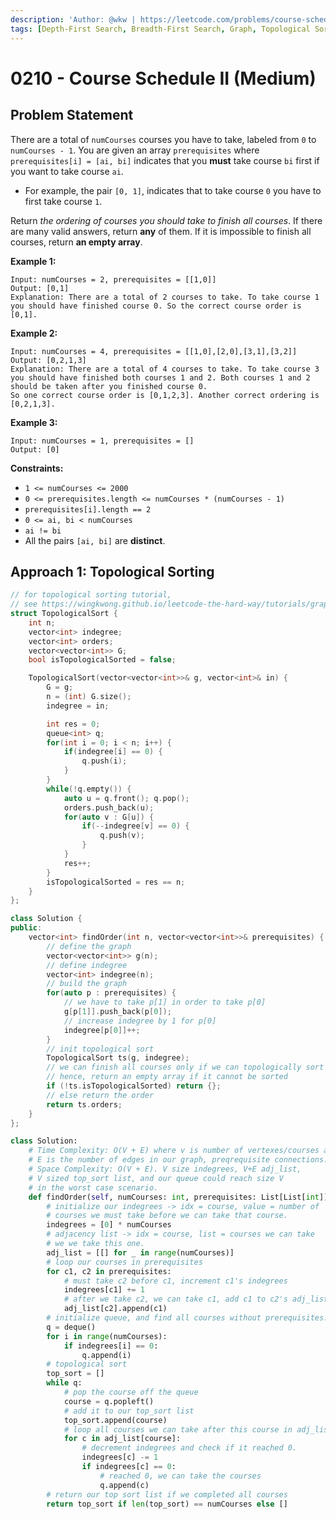 ```yaml
---
description: 'Author: @wkw | https://leetcode.com/problems/course-schedule-ii/'
tags: [Depth-First Search, Breadth-First Search, Graph, Topological Sort]
---
```


# 0210 - Course Schedule II (Medium)

## Problem Statement

There are a total of `numCourses` courses you have to take, labeled from `0` to `numCourses - 1`. You are given an array `prerequisites` where `prerequisites[i] = [ai, bi]` indicates that you **must** take course `bi` first if you want to take course `ai`.

- For example, the pair `[0, 1]`, indicates that to take course `0` you have to first take course `1`.

Return _the ordering of courses you should take to finish all courses_. If there are many valid answers, return **any** of them. If it is impossible to finish all courses, return **an empty array**.

**Example 1:**

```
Input: numCourses = 2, prerequisites = [[1,0]]
Output: [0,1]
Explanation: There are a total of 2 courses to take. To take course 1 you should have finished course 0. So the correct course order is [0,1].
```

**Example 2:**

```
Input: numCourses = 4, prerequisites = [[1,0],[2,0],[3,1],[3,2]]
Output: [0,2,1,3]
Explanation: There are a total of 4 courses to take. To take course 3 you should have finished both courses 1 and 2. Both courses 1 and 2 should be taken after you finished course 0.
So one correct course order is [0,1,2,3]. Another correct ordering is [0,2,1,3].
```

**Example 3:**

```
Input: numCourses = 1, prerequisites = []
Output: [0]
```

**Constraints:**

- `1 <= numCourses <= 2000`
- `0 <= prerequisites.length <= numCourses * (numCourses - 1)`
- `prerequisites[i].length == 2`
- `0 <= ai, bi < numCourses`
- `ai != bi`
- All the pairs `[ai, bi]` are **distinct**.

## Approach 1: Topological Sorting

<Tabs>
<TabItem value="cpp" label="C++">
<SolutionAuthor name="@wkw"/>

```cpp
// for topological sorting tutorial,
// see https://wingkwong.github.io/leetcode-the-hard-way/tutorials/graph-theory/topological-sorting
struct TopologicalSort {
    int n;
    vector<int> indegree;
    vector<int> orders;
    vector<vector<int>> G;
    bool isTopologicalSorted = false;

    TopologicalSort(vector<vector<int>>& g, vector<int>& in) {
        G = g;
        n = (int) G.size();
        indegree = in;

        int res = 0;
        queue<int> q;
        for(int i = 0; i < n; i++) {
            if(indegree[i] == 0) {
                q.push(i);
            }
        }
        while(!q.empty()) {
            auto u = q.front(); q.pop();
            orders.push_back(u);
            for(auto v : G[u]) {
                if(--indegree[v] == 0) {
                    q.push(v);
                }
            }
            res++;
        }
        isTopologicalSorted = res == n;
    }
};

class Solution {
public:
    vector<int> findOrder(int n, vector<vector<int>>& prerequisites) {
        // define the graph
        vector<vector<int>> g(n);
        // define indegree
        vector<int> indegree(n);
        // build the graph
        for(auto p : prerequisites) {
            // we have to take p[1] in order to take p[0]
            g[p[1]].push_back(p[0]);
            // increase indegree by 1 for p[0]
            indegree[p[0]]++;
        }
        // init topological sort
        TopologicalSort ts(g, indegree);
        // we can finish all courses only if we can topologically sort
        // hence, return an empty array if it cannot be sorted
        if (!ts.isTopologicalSorted) return {};
        // else return the order
        return ts.orders;
    }
};
```

</TabItem>

<TabItem value="python" label="Python">
<SolutionAuthor name="@ColeB2"/>

```py
class Solution:
    # Time Complexity: O(V + E) where v is number of vertexes/courses and
    # E is the number of edges in our graph, preqrequisite connections.
    # Space Complexity: O(V + E). V size indegrees, V+E adj_list,
    # V sized top_sort list, and our queue could reach size V
    # in the worst case scenario.
    def findOrder(self, numCourses: int, prerequisites: List[List[int]]) -> List[int]:
        # initialize our indegrees -> idx = course, value = number of
        # courses we must take before we can take that course.
        indegrees = [0] * numCourses
        # adjacency list -> idx = course, list = courses we can take
        # we we take this one.
        adj_list = [[] for _ in range(numCourses)]
        # loop our courses in prerequisites
        for c1, c2 in prerequisites:
            # must take c2 before c1, increment c1's indegrees
            indegrees[c1] += 1
            # after we take c2, we can take c1, add c1 to c2's adj_list.
            adj_list[c2].append(c1)
        # initialize queue, and find all courses without prerequisites.
        q = deque()
        for i in range(numCourses):
            if indegrees[i] == 0:
                q.append(i)
        # topological sort
        top_sort = []
        while q:
            # pop the course off the queue
            course = q.popleft()
            # add it to our top_sort list
            top_sort.append(course)
            # loop all courses we can take after this course in adj_list.
            for c in adj_list[course]:
                # decrement indegrees and check if it reached 0.
                indegrees[c] -= 1
                if indegrees[c] == 0:
                    # reached 0, we can take the courses
                    q.append(c)
        # return our top sort list if we completed all courses
        return top_sort if len(top_sort) == numCourses else []

```

</TabItem>
</Tabs>
